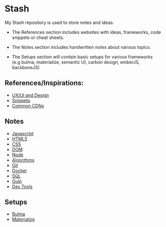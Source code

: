 # Stash

My Stash repository is used to store notes and ideas.

- The References section includes websites with ideas, frameworks, code snippets or cheat sheets.

- The Notes section includes handwritten notes about various topics.

- The Setups section will contain basic setups for various frameworks (e.g bulma, materialize, semantic UI, carbon design, emberJS, backboneJS)

## References/Inspirations:

- [UX/UI and Design](./References/UI/ui.md)
- [Snippets](./References/Snippets/snippets.md)
- [Common CDNs](./References/CDNs/cdns.md)

## Notes

- [Javascript](./Notes/Javascript.md)
- [HTML5](./Notes/HTML5.md)
- [CSS](./Notes/CSS.md)
- [DOM](./Notes/DOM.md)
- [Node](./Notes/Node.md)
- [Algorithms](./Notes/AlgorithmsAndDataStructures/AlgorithmsAndDataStructures.md)
- [Git](./Notes/Git.md)
- [Docker](./Notes/Docker.md)
- [SQL](./Notes/SQL.md)
- [Gulp](./Notes/Gulp.md)
- [Dev Tools](./Notes/ChromeDeveloperTools.md)

## Setups

- [Bulma](./Setups/bulmaSetup)
- [Materialize](./Setups/materializeSetup)
